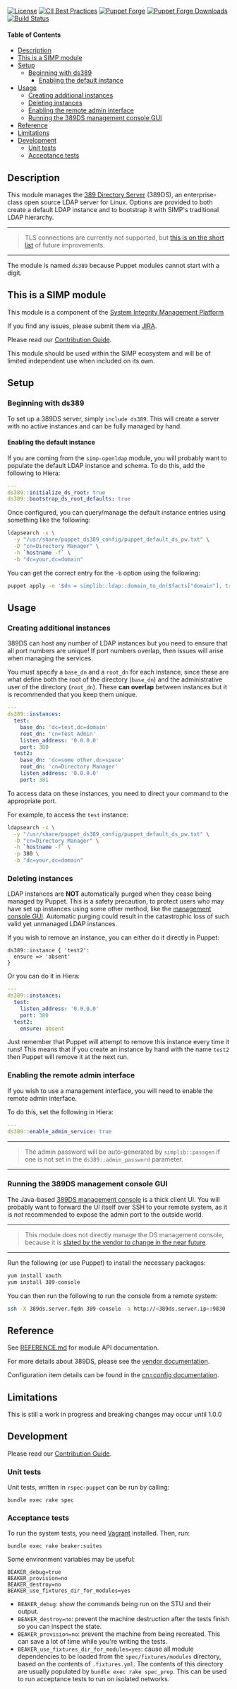 [![License](https://img.shields.io/:license-apache-blue.svg)](http://www.apache.org/licenses/LICENSE-2.0.html)
[![CII Best Practices](https://bestpractices.coreinfrastructure.org/projects/73/badge)](https://bestpractices.coreinfrastructure.org/projects/73)
[![Puppet Forge](https://img.shields.io/puppetforge/v/simp/ds389.svg)](https://forge.puppet.com/simp/ds389)
[![Puppet Forge Downloads](https://img.shields.io/puppetforge/dt/simp/ds389.svg)](https://forge.puppet.com/simp/ds389)
[![Build Status](https://travis-ci.org/simp/pupmod-simp-ds389.svg)](https://travis-ci.org/simp/pupmod-simp-ds389)

#### Table of Contents

<!-- vim-markdown-toc GFM -->

* [Description](#description)
* [This is a SIMP module](#this-is-a-simp-module)
* [Setup](#setup)
  * [Beginning with ds389](#beginning-with-ds389)
    * [Enabling the default instance](#enabling-the-default-instance)
* [Usage](#usage)
  * [Creating additional instances](#creating-additional-instances)
  * [Deleting instances](#deleting-instances)
  * [Enabling the remote admin interface](#enabling-the-remote-admin-interface)
  * [Running the 389DS management console GUI](#running-the-389ds-management-console-gui)
* [Reference](#reference)
* [Limitations](#limitations)
* [Development](#development)
  * [Unit tests](#unit-tests)
  * [Acceptance tests](#acceptance-tests)

<!-- vim-markdown-toc -->

## Description

This module manages the [389 Directory Server][389ds] (389DS), an
enterprise-class open source LDAP server for Linux.  Options are provided to
both create a default LDAP instance and to bootstrap it with SIMP's traditional
LDAP hierarchy.

  ---
  > TLS connections are currently not supported, but [this is on the short list](https://simp-project.atlassian.net/browse/SIMP-8340) of future improvements.
  ---

The module is named `ds389` because Puppet modules cannot start with a digit.

## This is a SIMP module

This module is a component of the [System Integrity Management Platform](https://simp-project.com)

If you find any issues, please submit them via [JIRA](https://simp-project.atlassian.net/).

Please read our [Contribution Guide](https://simp.readthedocs.io/en/stable/contributors_guide/index.html).

This module should be used within the SIMP ecosystem and will be of limited
independent use when included on its own.

## Setup

### Beginning with ds389

To set up a 389DS server, simply `include ds389`. This will create a server with
no active instances and can be fully managed by hand.

#### Enabling the default instance

If you are coming from the `simp-openldap` module, you will probably want to
populate the default LDAP instance and schema.  To do this, add the following to
Hiera:

```yaml
---
ds389::initialize_ds_root: true
ds389::bootstrap_ds_root_defaults: true
```

Once configured, you can query/manage the default instance entries using
something like the following:

```bash
ldapsearch -x \
  -y "/usr/share/puppet_ds389_config/puppet_default_ds_pw.txt" \
  -D "cn=Directory Manager" \
  -h `hostname -f` \
  -b "dc=your,dc=domain"
```

You can get the correct entry for the `-b` option using the following:

```bash
puppet apply -e '$dn = simplib::ldap::domain_to_dn($facts["domain"], true); notice("DOMAIN => ${dn}")'
```

## Usage

### Creating additional instances

389DS can host any number of LDAP instances but you need to ensure that all port
numbers are unique! If port numbers overlap, then issues will arise when
managing the services.

You must specify a `base_dn` and a `root_dn` for each instance, since these are
what define both the root of the directory (`base_dn`) and the administrative
user of the directory (`root_dn`). These **can overlap** between instances but
it is recommended that you keep them unique.

```yaml
---
ds389::instances:
  test:
    base_dn: 'dc=test,dc=domain'
    root_dn: 'cn=Test Admin'
    listen_address: '0.0.0.0'
    port: 380
  test2:
    base_dn: 'dc=some other,dc=space'
    root_dn: 'cn=Directory Manager'
    listen_address: '0.0.0.0'
    port: 381
```

To access data on these instances, you need to direct your command to the
appropriate port.

For example, to access the `test` instance:

```bash
ldapsearch -x \
  -y "/usr/share/puppet_ds389_config/puppet_default_ds_pw.txt" \
  -D "cn=Directory Manager" \
  -h `hostname -f` \
  -p 380 \
  -b "dc=your,dc=domain"
```

### Deleting instances

LDAP instances are **NOT** automatically purged when they cease being managed by
Puppet. This is a safety precaution, to protect users who may have set up
instances using some other method, like the [management console
GUI][java-console].  Automatic purging could result in the catastrophic
loss of such valid yet unmanaged LDAP instances.

If you wish to remove an instance, you can either do it directly in Puppet:

```puppet
ds389::instance { 'test2':
  ensure => 'absent'
}
```

Or you can do it in Hiera:

```yaml
---
ds389::instances:
  test:
    listen_address: '0.0.0.0'
    port: 380
  test2:
    ensure: absent
```

Just remember that Puppet will attempt to remove this instance every time it
runs! This means that if you create an instance by hand with the name `test2`
then Puppet will remove it at the next run.

### Enabling the remote admin interface

If you wish to use a management interface, you will need to enable the remote
admin interface.

To do this, set the following in Hiera:

```yaml
---
ds389::enable_admin_service: true
```

  ---
  > The admin password will be auto-generated by `simplib::passgen` if one is not
  > set in the `ds389::admin_password` parameter.
  ---

### Running the 389DS management console GUI

The Java-based [389DS management console][java-console] is a thick client UI.
You will probably want to forward the UI itself over SSH to your remote system,
as it is _not_ recommended to expose the admin port to the outside world.

  ---
  > This module does not directly manage the DS management console, because
  > it is [slated by the vendor to change in the near future][console-deprecation].
  ---


Run the following (or use Puppet) to install the necessary packages:

```bash
yum install xauth
yum install 389-console
```

You can then run the following to run the console from a remote system:

```bash
ssh -X 389ds.server.fqdn 389-console -a http://<389ds.server.ip>:9830
```

## Reference

See [REFERENCE.md](./REFERENCE.md) for module API documentation.

For more details about 389DS, please see the [vendor
documentation](https://access.redhat.com/documentation/en-us/red_hat_directory_server/10/html/installation_guide/preparing_for_a_directory_server_installation-installation_overview).

Configuration item details can be found in the [cn=config
documentation](https://access.redhat.com/documentation/en-us/red_hat_directory_server/10/html/configuration_command_and_file_reference/core_server_configuration_reference#cnconfig).


## Limitations

This is still a work in progress and breaking changes may occur until 1.0.0

## Development

Please read our [Contribution Guide](https://simp.readthedocs.io/en/stable/contributors_guide/index.html).

### Unit tests

Unit tests, written in ``rspec-puppet`` can be run by calling:

```shell
bundle exec rake spec
```

### Acceptance tests

To run the system tests, you need [Vagrant](https://www.vagrantup.com/) installed. Then, run:

```shell
bundle exec rake beaker:suites
```

Some environment variables may be useful:

```shell
BEAKER_debug=true
BEAKER_provision=no
BEAKER_destroy=no
BEAKER_use_fixtures_dir_for_modules=yes
```

* `BEAKER_debug`: show the commands being run on the STU and their output.
* `BEAKER_destroy=no`: prevent the machine destruction after the tests finish so you can inspect the state.
* `BEAKER_provision=no`: prevent the machine from being recreated. This can save a lot of time while you're writing the tests.
* `BEAKER_use_fixtures_dir_for_modules=yes`: cause all module dependencies to be loaded from the `spec/fixtures/modules` directory, based on the contents of `.fixtures.yml`.  The contents of this directory are usually populated by `bundle exec rake spec_prep`.  This can be used to run acceptance tests to run on isolated networks.

[389ds]: https://directory.fedoraproject.org/
[console-deprecation]: https://access.redhat.com/documentation/en-us/red_hat_directory_server/10/html/release_notes/deprecated-functionality-10_5_0
[java-console]: https://access.redhat.com/documentation/en-us/red_hat_directory_server/10/html/administration_guide/starting_management_console

